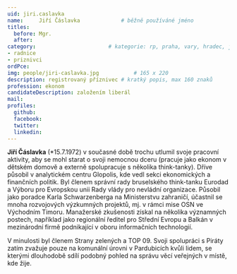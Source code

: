 ```yaml
---
uid: jiri.caslavka
name:     Jiří Čáslavka      		# běžně používáné jméno
titles:
  before: Mgr.
  after:
category:                 		# kategorie: rp, praha, vary, hradec, jmk, senat
- radnice
- priznivci
ordPce:
img: people/jiri-caslavka.jpg           # 165 x 220
description: registrovaný příznivec # kratký popis, max 160 znaků
profession: ekonom
candidateDescription: založením liberál
mail:
profiles:
  github:
  facebook:
  twitter:
  linkedin:
---
```


**Jiří Čáslavka** (*15.7.1972) v současné době trochu utlumil svoje pracovní aktivity, aby se mohl starat o svoji nemocnou dceru (pracuje jako ekonom v dětském domově a externě spolupracuje s několika think-tanky). Dříve působil v analytickém centru Glopolis, kde vedl sekci ekonomických a finančních politik. Byl členem správní rady bruselského think-tanku Eurodad a Výboru pro Evropskou unii Rady vlády pro nevládní organizace. Působil jako poradce Karla Schwarzenberga na Ministerstvu zahraničí, účastnil se mnoha rozvojových výzkumných projektů, mj. v rámci mise OSN ve Východním Timoru. Manažerské zkušenosti získal na několika významných postech, například jako regionální ředitel pro Střední Evropu a Balkán v mezinárodní firmě podnikající v oboru informačních technologií.

V minulosti byl členem Strany zelených a TOP 09. Svoji spolupráci s Piráty zatím zvažuje pouze na komunální úrovni v Pardubicích kvůli lidem, se kterými dlouhodobě sdílí podobný pohled na správu věcí veřejných v místě, kde žije.

